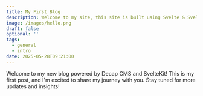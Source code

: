 ```yaml
---
title: My First Blog
description: Welcome to my site, this site is built using Svelte & Sveltiq CMS
image: /images/hello.png
draft: false
optional: ''
tags:
  - general
  - intro
date: 2025-05-28T09:21:00
---
```

Welcome to my new blog powered by Decap CMS and SvelteKit!
This is my first post, and I'm excited to share my journey with you. Stay tuned for more updates and insights!
